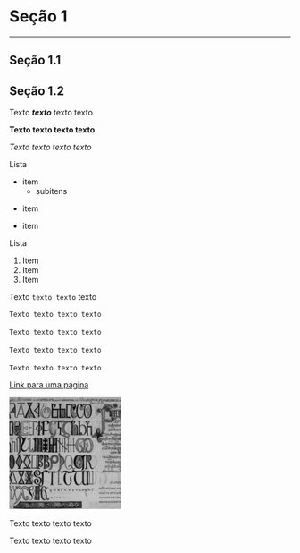 # Seção 1
---
## Seção 1.1
## Seção 1.2

Texto _**texto**_ texto texto 

**Texto texto texto texto** 

_Texto texto texto texto_ 

Lista
* item
	- subitens
+ item
- item

Lista
1. Item
2. Item
3. Item

Texto `texto texto` texto 

```
Texto texto texto texto 

Texto texto texto texto 

Texto texto texto texto 

Texto texto texto texto 
```

[Link para uma página](https://wereturtle.github.io/ghostwriter/)

![Página antiga](./imagens/figura.png)

Texto texto texto texto 

Texto texto texto texto 